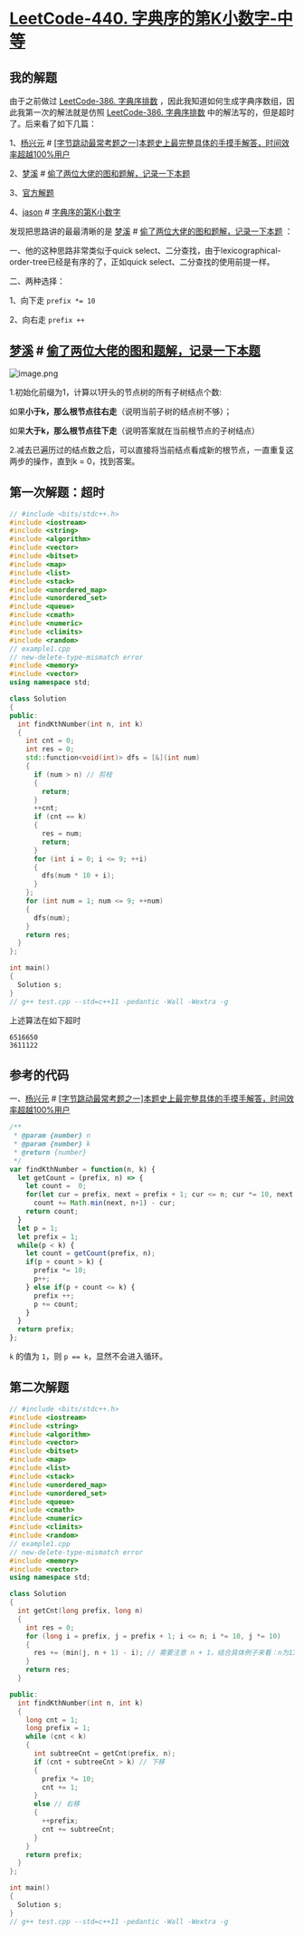 # [LeetCode-440. 字典序的第K小数字-中等](https://leetcode.cn/problems/k-th-smallest-in-lexicographical-order/)



## 我的解题

由于之前做过 [LeetCode-386. 字典序排数](https://leetcode.cn/problems/lexicographical-numbers/) ，因此我知道如何生成字典序数组，因此我第一次的解法就是仿照 [LeetCode-386. 字典序排数](https://leetcode.cn/problems/lexicographical-numbers/) 中的解法写的，但是超时了。后来看了如下几篇：

1、[杨兴元](https://leetcode.cn/u/user7056k/) # [[字节跳动最常考题之一]本题史上最完整具体的手摸手解答，时间效率超越100%用户](https://leetcode.cn/problems/k-th-smallest-in-lexicographical-order/solution/ben-ti-shi-shang-zui-wan-zheng-ju-ti-de-shou-mo-sh/)

2、[梦溪](https://leetcode.cn/u/meng_xi/) # [偷了两位大佬的图和题解，记录一下本题](https://leetcode.cn/problems/k-th-smallest-in-lexicographical-order/solution/tou-liao-liang-wei-da-lao-de-tu-he-ti-ji-fs9r/) 

3、[官方解题](https://leetcode.cn/problems/k-th-smallest-in-lexicographical-order/solution/zi-dian-xu-de-di-kxiao-shu-zi-by-leetcod-bfy0/)

4、[jason](https://leetcode.cn/u/jason-2/) # [字典序的第K小数字](https://leetcode.cn/problems/k-th-smallest-in-lexicographical-order/solution/wu-xu-jie-zhu-shi-cha-shu-ye-neng-rong-yi-li-jie-b/)

发现把思路讲的最最清晰的是 [梦溪](https://leetcode.cn/u/meng_xi/) # [偷了两位大佬的图和题解，记录一下本题](https://leetcode.cn/problems/k-th-smallest-in-lexicographical-order/solution/tou-liao-liang-wei-da-lao-de-tu-he-ti-ji-fs9r/) ：

一、他的这种思路非常类似于quick select、二分查找，由于lexicographical-order-tree已经是有序的了，正如quick select、二分查找的使用前提一样。

二、两种选择：

1、向下走 `prefix *= 10`

2、向右走 `prefix ++`



## [梦溪](https://leetcode.cn/u/meng_xi/) # [偷了两位大佬的图和题解，记录一下本题](https://leetcode.cn/problems/k-th-smallest-in-lexicographical-order/solution/tou-liao-liang-wei-da-lao-de-tu-he-ti-ji-fs9r/) 

![image.png](https://pic.leetcode.cn/1633397054-NgEVkv-image.png)

1.初始化前缀为1，计算以1开头的节点树的所有子树结点个数:

如果**小于k，那么根节点往右走**（说明当前子树的结点树不够）；

如果**大于k，那么根节点往下走**（说明答案就在当前根节点的子树结点）

2.减去已遍历过的结点数之后，可以直接将当前结点看成新的根节点，一直重复这两步的操作，直到k = 0，找到答案。



## 第一次解题：超时

```c++
// #include <bits/stdc++.h>
#include <iostream>
#include <string>
#include <algorithm>
#include <vector>
#include <bitset>
#include <map>
#include <list>
#include <stack>
#include <unordered_map>
#include <unordered_set>
#include <queue>
#include <cmath>
#include <numeric>
#include <climits>
#include <random>
// example1.cpp
// new-delete-type-mismatch error
#include <memory>
#include <vector>
using namespace std;

class Solution
{
public:
  int findKthNumber(int n, int k)
  {
    int cnt = 0;
    int res = 0;
    std::function<void(int)> dfs = [&](int num)
    {
      if (num > n) // 剪枝
      {
        return;
      }
      ++cnt;
      if (cnt == k)
      {
        res = num;
        return;
      }
      for (int i = 0; i <= 9; ++i)
      {
        dfs(num * 10 + i);
      }
    };
    for (int num = 1; num <= 9; ++num)
    {
      dfs(num);
    }
    return res;
  }
};

int main()
{
  Solution s;
}
// g++ test.cpp --std=c++11 -pedantic -Wall -Wextra -g

```

上述算法在如下超时

```
6516650
3611122
```



## 参考的代码

一、[杨兴元](https://leetcode.cn/u/user7056k/) # [[字节跳动最常考题之一]本题史上最完整具体的手摸手解答，时间效率超越100%用户](https://leetcode.cn/problems/k-th-smallest-in-lexicographical-order/solution/ben-ti-shi-shang-zui-wan-zheng-ju-ti-de-shou-mo-sh/)



```js
/**
 * @param {number} n
 * @param {number} k
 * @return {number}
 */
var findKthNumber = function(n, k) {
  let getCount = (prefix, n) => {
    let count =  0;
    for(let cur = prefix, next = prefix + 1; cur <= n; cur *= 10, next *= 10) 
      count += Math.min(next, n+1) - cur;
    return count;
  }
  let p = 1;
  let prefix = 1;
  while(p < k) {
    let count = getCount(prefix, n);
    if(p + count > k) {
      prefix *= 10;
      p++;
    } else if(p + count <= k) {
      prefix ++;
      p += count;
    }
  }
  return prefix;
};
```

`k` 的值为 `1`，则 `p == k`，显然不会进入循环。



## 第二次解题

```c++
// #include <bits/stdc++.h>
#include <iostream>
#include <string>
#include <algorithm>
#include <vector>
#include <bitset>
#include <map>
#include <list>
#include <stack>
#include <unordered_map>
#include <unordered_set>
#include <queue>
#include <cmath>
#include <numeric>
#include <climits>
#include <random>
// example1.cpp
// new-delete-type-mismatch error
#include <memory>
#include <vector>
using namespace std;

class Solution
{
  int getCnt(long prefix, long n)
  {
    int res = 0;
    for (long i = prefix, j = prefix + 1; i <= n; i *= 10, j *= 10)
    {
      res += (min(j, n + 1) - i); // 需要注意 n + 1，结合具体例子来看：n为13，此时有：10、11、12、13 共四个元素
    }
    return res;
  }

public:
  int findKthNumber(int n, int k)
  {
    long cnt = 1;
    long prefix = 1;
    while (cnt < k)
    {
      int subtreeCnt = getCnt(prefix, n);
      if (cnt + subtreeCnt > k) // 下移
      {
        prefix *= 10;
        cnt += 1;
      }
      else // 右移
      {
        ++prefix;
        cnt += subtreeCnt;
      }
    }
    return prefix;
  }
};

int main()
{
  Solution s;
}
// g++ test.cpp --std=c++11 -pedantic -Wall -Wextra -g

```

